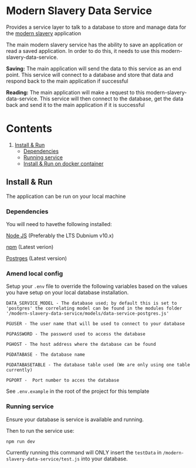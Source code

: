 # Modern Slavery Data Service
Provides a service layer to talk to a database to store and manage data for the
[modern slavery](https://github.com/UKHomeOffice/modern-slavery) application

The main modern slavery service has the ability to save an application or read a saved application. In order to do this, it needs to use this modern-slavery-data-service.

**Saving:** The main application will send the data to this service as an end point.  This service will connect to a database and store that data and respond back to the main application if successful

**Reading:** The main application will make a request to this modern-slavery-data-service.  This service will then connect to the database, get the data back and send it to the main application if it is successful

# Contents

1. [Install & Run](#install-and-run)
    - [Dependencies](#dependencies)
    - [Running service](#install-and-run-on-local-machine)
    - [Install & Run on docker container](#install-and-run-on-docker-container)

## Install & Run <a name="install-and-run"></a>
The application can be run on your local machine

### Dependencies <a name="env-vars"></a>
You will need to havethe following installed:

[Node JS](https://nodejs.org/en/download/releases/) (Preferably the LTS Dubnium v10.x)

[npm](https://www.npmjs.com/get-npm) (Latest verion)

[Postrges](https://www.postgresql.org/download/) (Latest version)

### Amend local config
Setup your `.env` file to override the following variables based on the values you have setup on your local database installation.

```
DATA_SERVICE_MODEL - The database used; by default this is set to 'postgres' the correlating model can be found in the modules folder '/modern-slavery-data-service/models/data-service-postgres.js'

PGUSER - The user name that will be used to connect to your database 

PGPASSWORD - The password used to access the database

PGHOST - The host address where the database can be found

PGDATABASE - The database name

PGDATABASETABLE - The database table used (We are only using one table currently)

PGPORT -  Port number to acces the database

```

See `.env.example` in the root of the project for this template

### Running service

Ensure your database is service is available and running.

Then to run the service use:

```
npm run dev
```

Currently running this command will ONLY insert the `testData` in `/modern-slavery-data-service/test.js` into your database.

